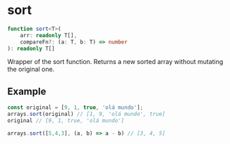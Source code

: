 # sort

```ts
function sort<T>(
    arr: readonly T[],
    compareFn?: (a: T, b: T) => number
): readonly T[]
```

Wrapper of the sort function. Returns a new sorted array without mutating the original one.

## Example

```ts
const original = [9, 1, true, 'olá mundo'];
arrays.sort(original) // [1, 9, 'olá mundo', true]
original // [9, 1, true, 'olá mundo']
```

```ts
arrays.sort([5,4,3], (a, b) => a - b) // [3, 4, 5]
```
